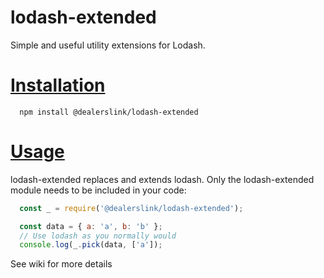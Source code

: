 # lodash-extended

Simple and useful utility extensions for Lodash.

<a name="installation"></a>
# [Installation](#installation)

```shell
  npm install @dealerslink/lodash-extended
```

<a name="usage"></a>
# [Usage](#usage)
lodash-extended replaces and extends lodash. Only the lodash-extended module needs to be included in your code:

```js
  const _ = require('@dealerslink/lodash-extended');

  const data = { a: 'a', b: 'b' };
  // Use lodash as you normally would
  console.log(_.pick(data, ['a']);
```

See wiki for more details
